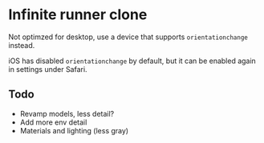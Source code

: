 # Infinite runner clone

Not optimzed for desktop, use a device that supports `orientationchange` instead. 

iOS has disabled `orientationchange` by default, but it can be enabled again in settings under Safari. 

## Todo

- Revamp models, less detail?
- Add more env detail
- Materials and lighting (less gray)
